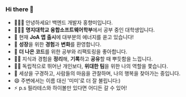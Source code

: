 ### Hi there 👋

- 🙇🏻‍♀️ 안녕하세요! 백엔드 개발자 홍향미입니다.
- 👩🏻‍🎓 **명지대학교 융합소프트웨어학부**에서 공부 중인 대학생입니다.
- 🔭 현재 **JoA 앱 출시**에 대부분의 에너지를 쏟고 있습니다!
- 🌱 **성장**을 위한 **경험**과 **변화**를 환영합니다.
- 🎨 **더 나은 코드**를 위한 공부와 리팩토링을 좋아합니다.
- ✍🏻 지식과 경험을 **정리**해, **기록**하고 **공유**할 때 뿌듯함을 느낍니다.
- 👯‍♀️ 독립적으로 뛰어난 개인보다, **위대한 팀**을 위한 나의 역할을 쫓습니다.
- 🥰 세상을 구경하고, 사람들의 마음을 관찰하며, 나의 행복을 찾아가는 중입니다.
- 😄 주변에서는 이름 대신 '미미'로 더 잘 불립니다:)
- ⚡ p.s 필라테스와 하이볼만 있다면 어디든 갈 수 있어!
